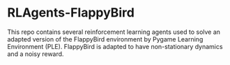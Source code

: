 # RLAgents-FlappyBird
This repo contains several reinforcement learning agents used to solve an adapted version of the FlappyBird environment by Pygame Learning Environment (PLE). FlappyBird is adapted to have non-stationary dynamics and a noisy reward.
